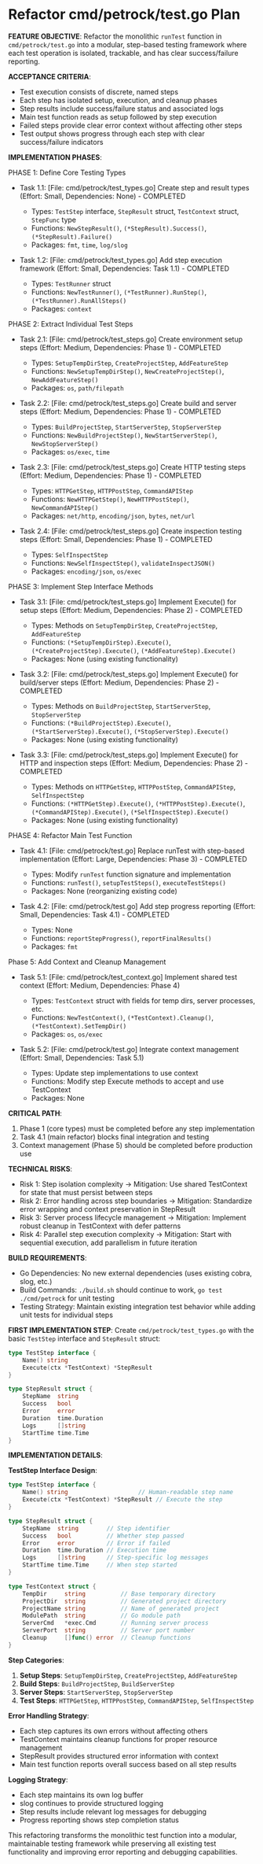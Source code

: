 # Refactor cmd/petrock/test.go Plan

**FEATURE OBJECTIVE**: Refactor the monolithic `runTest` function in `cmd/petrock/test.go` into a modular, step-based testing framework where each test operation is isolated, trackable, and has clear success/failure reporting.

**ACCEPTANCE CRITERIA**:
- Test execution consists of discrete, named steps
- Each step has isolated setup, execution, and cleanup phases
- Step results include success/failure status and associated logs
- Main test function reads as setup followed by step execution
- Failed steps provide clear error context without affecting other steps
- Test output shows progress through each step with clear success/failure indicators

**IMPLEMENTATION PHASES**:

PHASE 1: Define Core Testing Types
- Task 1.1: [File: cmd/petrock/test_types.go] Create step and result types (Effort: Small, Dependencies: None) - COMPLETED
  - Types: `TestStep` interface, `StepResult` struct, `TestContext` struct, `StepFunc` type
  - Functions: `NewStepResult()`, `(*StepResult).Success()`, `(*StepResult).Failure()`
  - Packages: `fmt`, `time`, `log/slog`

- Task 1.2: [File: cmd/petrock/test_types.go] Add step execution framework (Effort: Small, Dependencies: Task 1.1) - COMPLETED
  - Types: `TestRunner` struct
  - Functions: `NewTestRunner()`, `(*TestRunner).RunStep()`, `(*TestRunner).RunAllSteps()`
  - Packages: `context`

PHASE 2: Extract Individual Test Steps
- Task 2.1: [File: cmd/petrock/test_steps.go] Create environment setup steps (Effort: Medium, Dependencies: Phase 1) - COMPLETED
  - Types: `SetupTempDirStep`, `CreateProjectStep`, `AddFeatureStep`
  - Functions: `NewSetupTempDirStep()`, `NewCreateProjectStep()`, `NewAddFeatureStep()`
  - Packages: `os`, `path/filepath`

- Task 2.2: [File: cmd/petrock/test_steps.go] Create build and server steps (Effort: Medium, Dependencies: Phase 1) - COMPLETED
  - Types: `BuildProjectStep`, `StartServerStep`, `StopServerStep`
  - Functions: `NewBuildProjectStep()`, `NewStartServerStep()`, `NewStopServerStep()`
  - Packages: `os/exec`, `time`

- Task 2.3: [File: cmd/petrock/test_steps.go] Create HTTP testing steps (Effort: Medium, Dependencies: Phase 1) - COMPLETED
  - Types: `HTTPGetStep`, `HTTPPostStep`, `CommandAPIStep`
  - Functions: `NewHTTPGetStep()`, `NewHTTPPostStep()`, `NewCommandAPIStep()`
  - Packages: `net/http`, `encoding/json`, `bytes`, `net/url`

- Task 2.4: [File: cmd/petrock/test_steps.go] Create inspection testing steps (Effort: Small, Dependencies: Phase 1) - COMPLETED
  - Types: `SelfInspectStep`
  - Functions: `NewSelfInspectStep()`, `validateInspectJSON()`
  - Packages: `encoding/json`, `os/exec`

PHASE 3: Implement Step Interface Methods
- Task 3.1: [File: cmd/petrock/test_steps.go] Implement Execute() for setup steps (Effort: Medium, Dependencies: Phase 2) - COMPLETED
  - Types: Methods on `SetupTempDirStep`, `CreateProjectStep`, `AddFeatureStep`
  - Functions: `(*SetupTempDirStep).Execute()`, `(*CreateProjectStep).Execute()`, `(*AddFeatureStep).Execute()`
  - Packages: None (using existing functionality)

- Task 3.2: [File: cmd/petrock/test_steps.go] Implement Execute() for build/server steps (Effort: Medium, Dependencies: Phase 2) - COMPLETED
  - Types: Methods on `BuildProjectStep`, `StartServerStep`, `StopServerStep`
  - Functions: `(*BuildProjectStep).Execute()`, `(*StartServerStep).Execute()`, `(*StopServerStep).Execute()`
  - Packages: None (using existing functionality)

- Task 3.3: [File: cmd/petrock/test_steps.go] Implement Execute() for HTTP and inspection steps (Effort: Medium, Dependencies: Phase 2) - COMPLETED
  - Types: Methods on `HTTPGetStep`, `HTTPPostStep`, `CommandAPIStep`, `SelfInspectStep`
  - Functions: `(*HTTPGetStep).Execute()`, `(*HTTPPostStep).Execute()`, `(*CommandAPIStep).Execute()`, `(*SelfInspectStep).Execute()`
  - Packages: None (using existing functionality)

PHASE 4: Refactor Main Test Function
- Task 4.1: [File: cmd/petrock/test.go] Replace runTest with step-based implementation (Effort: Large, Dependencies: Phase 3) - COMPLETED
  - Types: Modify `runTest` function signature and implementation
  - Functions: `runTest()`, `setupTestSteps()`, `executeTestSteps()`
  - Packages: None (reorganizing existing code)

- Task 4.2: [File: cmd/petrock/test.go] Add step progress reporting (Effort: Small, Dependencies: Task 4.1) - COMPLETED
  - Types: None
  - Functions: `reportStepProgress()`, `reportFinalResults()`
  - Packages: `fmt`

Phase 5: Add Context and Cleanup Management
- Task 5.1: [File: cmd/petrock/test_context.go] Implement shared test context (Effort: Medium, Dependencies: Phase 4)
  - Types: `TestContext` struct with fields for temp dirs, server processes, etc.
  - Functions: `NewTestContext()`, `(*TestContext).Cleanup()`, `(*TestContext).SetTempDir()`
  - Packages: `os`, `os/exec`

- Task 5.2: [File: cmd/petrock/test.go] Integrate context management (Effort: Small, Dependencies: Task 5.1)
  - Types: Update step implementations to use context
  - Functions: Modify step Execute methods to accept and use TestContext
  - Packages: None

**CRITICAL PATH**: 
1. Phase 1 (core types) must be completed before any step implementation
2. Task 4.1 (main refactor) blocks final integration and testing
3. Context management (Phase 5) should be completed before production use

**TECHNICAL RISKS**:
- Risk 1: Step isolation complexity → Mitigation: Use shared TestContext for state that must persist between steps
- Risk 2: Error handling across step boundaries → Mitigation: Standardize error wrapping and context preservation in StepResult
- Risk 3: Server process lifecycle management → Mitigation: Implement robust cleanup in TestContext with defer patterns
- Risk 4: Parallel step execution complexity → Mitigation: Start with sequential execution, add parallelism in future iteration

**BUILD REQUIREMENTS**:
- Go Dependencies: No new external dependencies (uses existing cobra, slog, etc.)
- Build Commands: `./build.sh` should continue to work, `go test ./cmd/petrock` for unit testing
- Testing Strategy: Maintain existing integration test behavior while adding unit tests for individual steps

**FIRST IMPLEMENTATION STEP**: Create `cmd/petrock/test_types.go` with the basic `TestStep` interface and `StepResult` struct:

```go
type TestStep interface {
    Name() string
    Execute(ctx *TestContext) *StepResult
}

type StepResult struct {
    StepName  string
    Success   bool
    Error     error
    Duration  time.Duration
    Logs      []string
    StartTime time.Time
}
```

**IMPLEMENTATION DETAILS**:

**TestStep Interface Design**:
```go
type TestStep interface {
    Name() string                    // Human-readable step name
    Execute(ctx *TestContext) *StepResult // Execute the step
}

type StepResult struct {
    StepName  string        // Step identifier
    Success   bool          // Whether step passed
    Error     error         // Error if failed
    Duration  time.Duration // Execution time
    Logs      []string      // Step-specific log messages
    StartTime time.Time     // When step started
}

type TestContext struct {
    TempDir     string          // Base temporary directory
    ProjectDir  string          // Generated project directory
    ProjectName string          // Name of generated project
    ModulePath  string          // Go module path
    ServerCmd   *exec.Cmd       // Running server process
    ServerPort  string          // Server port number
    Cleanup     []func() error  // Cleanup functions
}
```

**Step Categories**:
1. **Setup Steps**: `SetupTempDirStep`, `CreateProjectStep`, `AddFeatureStep`
2. **Build Steps**: `BuildProjectStep`, `BuildServerStep`
3. **Server Steps**: `StartServerStep`, `StopServerStep`
4. **Test Steps**: `HTTPGetStep`, `HTTPPostStep`, `CommandAPIStep`, `SelfInspectStep`

**Error Handling Strategy**:
- Each step captures its own errors without affecting others
- TestContext maintains cleanup functions for proper resource management
- StepResult provides structured error information with context
- Main test function reports overall success based on all step results

**Logging Strategy**:
- Each step maintains its own log buffer
- slog continues to provide structured logging
- Step results include relevant log messages for debugging
- Progress reporting shows step completion status

This refactoring transforms the monolithic test function into a modular, maintainable testing framework while preserving all existing test functionality and improving error reporting and debugging capabilities.
